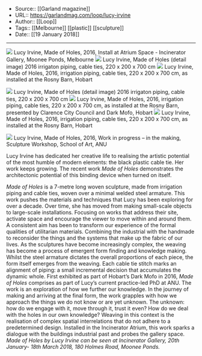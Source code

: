 ﻿
  * Source:: [[Garland magazine]]
  * URL:: https://garlandmag.com/loop/lucy-irvine
  * Author:: [[Loop]]
  * Tags:: [[Melbourne]] [[plastic]] [[sculpture]]
  * Date:: [[19 January 2018]]


* * *
[![](https://garlandmag.com/wp-content/uploads/2018/01/Install-at-Incinerator-1024x937.jpg)](https://garlandmag.com/wp-content/uploads/2018/01/Install-at-Incinerator.jpg)
     Lucy Irvine, Made of Holes, 2016, Install at Atrium Space - Incinerator Gallery, Moonee Ponds, Melbourne
[![](https://garlandmag.com/wp-content/uploads/2018/01/Made-of-Holes-detail-2-1024x683.jpg)](https://garlandmag.com/wp-content/uploads/2018/01/Made-of-Holes-detail-2.jpg)
     Lucy Irvine, Made of Holes (detail image) 2016 irrigaton piping, cable ties, 220 x 200 x 700 cm
[![](https://garlandmag.com/wp-content/uploads/2018/01/Dark-Mofo-Lucy-Irvine-3-hi-res-1024x683.jpg)](https://garlandmag.com/wp-content/uploads/2018/01/Dark-Mofo-Lucy-Irvine-3-hi-res.jpg)
     Lucy Irvine, Made of Holes, 2016, irrigation piping, cable ties, 220 x 200 x 700 cm, as installed at the Rosny Barn, Hobart
  

[![](https://garlandmag.com/wp-content/uploads/2018/01/Made-of-Holes-detail-1-1024x683.jpg)](https://garlandmag.com/wp-content/uploads/2018/01/Made-of-Holes-detail-1.jpg)
     Lucy Irvine, Made of Holes (detail image) 2016 irrigaton piping, cable ties, 220 x 200 x 700 cm
[![](https://garlandmag.com/wp-content/uploads/2018/01/Dark-Mofo-Lucy-Irvine-2-hi-res-1024x683.jpg)](https://garlandmag.com/wp-content/uploads/2018/01/Dark-Mofo-Lucy-Irvine-2-hi-res.jpg)
     Lucy Irvine, Made of Holes, 2016, irrigation piping, cable ties, 220 x 200 x 700 cm, as installed at the Rosny Barn, presented by Clarence City Council and Dark Mofo, Hobart
[![](https://garlandmag.com/wp-content/uploads/2018/01/Dark-Mofo-Lucy-Irvine-1-hi-res-1024x683.jpg)](https://garlandmag.com/wp-content/uploads/2018/01/Dark-Mofo-Lucy-Irvine-1-hi-res.jpg)
     Lucy Irvine, Made of Holes, 2016, irrigation piping, cable ties, 220 x 200 x 700 cm, as installed at the Rosny Barn, Hobart
  

[![](https://garlandmag.com/wp-content/uploads/2018/01/Work-in-progress-1024x683.jpg)](https://garlandmag.com/wp-content/uploads/2018/01/Work-in-progress.jpg)
     Lucy Irvine, Made of Holes, 2016, Work in progress – in the making, Sculpture Workshop, School of Art, ANU
  

Lucy Irvine has dedicated her creative life to realising the artistic potential of the most humble of modern elements: the black plastic cable tie. Her work keeps growing. The recent work _Made of Holes_ demonstrates the architectonic potential of this binding device when turned on itself. 
 
 _Made of Holes_ is a 7-metre long woven sculpture, made from irrigation piping and cable ties, woven over a minimal welded steel armature. This work pushes the materials and techniques that Lucy has been exploring for over a decade. Over time, she has moved from making small-scale objects to large-scale installations. Focusing on works that address their site, activate space and encourage the viewer to move within and around them. A consistent aim has been to transform our experience of the formal qualities of utilitarian materials. Combining the industrial with the handmade to reconsider the things and the systems that make up the fabric of our lives.
As the sculptures have become increasingly complex, the weaving has become a process of emergent form finding and knowledge making. Whilst the steel armature dictates the overall proportions of each piece, the form itself emerges from the weaving. Each cable tie stitch marks an alignment of piping: a small incremental decision that accumulates the dynamic whole.
First exhibited as part of Hobart’s Dark Mofo in 2016, _Made of Holes_ comprises as part of Lucy’s current practice-led PhD at ANU. The work is an exploration of how we further our knowledge. In the journey of making and arriving at the final form, the work grapples with how we approach the things we do not know or are yet unknown. The unknown: how do we engage with it, move through it, trust it even? How do we deal with the holes in our own knowledge? Weaving in this context is the realisation of complex spatial interrelations that do not adhere to a predetermined design.
Installed in the Incinerator Atrium, this work sparks a dialogue with the buildings industrial past and probes the gallery space.
 _Made of Holes by Lucy Irvine can be seen at Incinerator Gallery, 20th January- 18th March 2018, 180 Holmes Road, Moonee Ponds._
